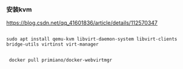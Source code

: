 


### 安装kvm
https://blog.csdn.net/qq_41601836/article/details/112570347

```

sudo apt install qemu-kvm libvirt-daemon-system libvirt-clients bridge-utils virtinst virt-manager
```



```

 docker pull primiano/docker-webvirtmgr

```





